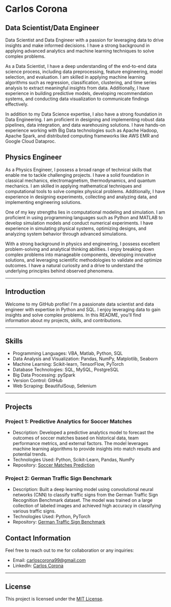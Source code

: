 # Carlos Corona
## Data Scientist/Data Engineer

Data Scientist and Data Engineer with a passion for leveraging data to drive insights and make informed decisions. I have a strong background in applying advanced analytics and machine learning techniques to solve complex problems.

As a Data Scientist, I have a deep understanding of the end-to-end data science process, including data preprocessing, feature engineering, model selection, and evaluation. I am skilled in applying machine learning algorithms such as regression, classification, clustering, and time series analysis to extract meaningful insights from data. Additionally, I have experience in building predictive models, developing recommendation systems, and conducting data visualization to communicate findings effectively.

In addition to my Data Science expertise, I also have a strong foundation in Data Engineering. I am proficient in designing and implementing robust data pipelines, data integration, and data warehousing solutions. I have hands-on experience working with Big Data technologies such as Apache Hadoop, Apache Spark, and distributed computing frameworks like AWS EMR and Google Cloud Dataproc.


## Physics Engineer

As a Physics Engineer, I possess a broad range of technical skills that enable me to tackle challenging projects. I have a solid foundation in classical mechanics, electromagnetism, thermodynamics, and quantum mechanics. I am skilled in applying mathematical techniques and computational tools to solve complex physical problems. Additionally, I have experience in designing experiments, collecting and analyzing data, and implementing engineering solutions.

One of my key strengths lies in computational modeling and simulation. I am proficient in using programming languages such as Python and MATLAB to develop simulation models and conduct numerical experiments. I have experience in simulating physical systems, optimizing designs, and analyzing system behavior through advanced simulations.

With a strong background in physics and engineering, I possess excellent problem-solving and analytical thinking abilities. I enjoy breaking down complex problems into manageable components, developing innovative solutions, and leveraging scientific methodologies to validate and optimize outcomes. I have a natural curiosity and a drive to understand the underlying principles behind observed phenomena.


---

## Introduction
Welcome to my GitHub profile! I'm a passionate data scientist and data engineer with expertise in Python and SQL. I enjoy leveraging data to gain insights and solve complex problems. In this README, you'll find information about my projects, skills, and contributions.

---

## Skills
- Programming Languages: VBA, Matlab, Python, SQL
- Data Analysis and Visualization: Pandas, NumPy, Matplotlib, Seaborn
- Machine Learning: Scikit-learn, TensorFlow, PyTorch
- Database Technologies: SQL, MySQL, PostgreSQL
- Big Data Processing: pySpark
- Version Control: GitHub
- Web Scraping: BeautifulSoup, Selenium

---

## Projects

### Project 1: Predictive Analytics for Soccer Matches
- Description: Developed a predictive analytics model to forecast the outcomes of soccer matches based on historical data, team performance metrics, and external factors. The model leverages machine learning algorithms to provide insights into match results and potential trends.
- Technologies Used: Python, Scikit-Learn, Pandas, NumPy
- Repository: [Soccer Matches Prediction](https://github.com/carlosdcorona/Soccer-Matches-Prediction/tree/main)

### Project 2: German Traffic Sign Benchmark
- Description: Built a deep learning model using convolutional neural networks (CNN) to classify traffic signs from the German Traffic Sign Recognition Benchmark dataset. The model was trained on a large collection of labeled images and achieved high accuracy in classifying various traffic signs.
- Technologies Used: Python, PyTorch
- Repository: [German Traffic Sign Benchmark](https://github.com/carlosdcorona/German-Traffic-Sign-Benchmark)



## Contact Information
Feel free to reach out to me for collaboration or any inquiries:

- Email: carloscorona99@gmail.com
- LinkedIn: [Carlos Corona](https://www.linkedin.com/in/carlosdcorona)
---

## License
This project is licensed under the [MIT License](LICENSE).

